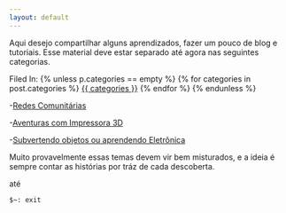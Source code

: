 ```yaml
---
layout: default
---
```


Aqui desejo compartilhar alguns aprendizados, fazer um pouco de blog e tutoriais. Esse material deve estar separado até agora nas seguintes categorias.

 Filed In: 
 {% unless p.categories == empty %}
 {% for categories in post.categories %}
 <a href="http://localhost:4000/category.html#{{categories}}">{{ categories }}</a>
 {% endfor %}
 {% endunless %}

-[Redes Comunitárias]()

-[Aventuras com Impressora 3D]()

-[Subvertendo objetos ou aprendendo Eletrônica]()

Muito provavelmente essas temas devem vir bem misturados, e a ideia é sempre contar as histórias por tráz de cada descoberta.

até

```sh
$~: exit
```


